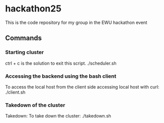 # hackathon25
This is the code repository for my group in the EWU hackathon event


## Commands

### Starting cluster
ctrl + c is the solution to exit this script.
./scheduler.sh

### Accessing the backend using the bash client
To access the local host from the client side
accessing local host with curl:
./client.sh 

### Takedown of the cluster
Takedown:
To take down the cluster:
./takedown.sh
